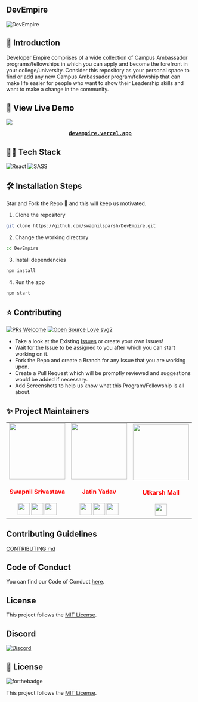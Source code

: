 ## DevEmpire
![DevEmpire](https://github.com/swapnilsparsh/DevEmpire/blob/master/public/assets/meta-img/Meta.png)

## 📌 Introduction

Developer Empire comprises of a wide collection of Campus Ambassador programs/fellowships in which you can apply and become the forefront in your college/university. Consider this repository as your personal space to find or add any new Campus Ambassador program/fellowship that can make life easier for people who want to show their Leadership skills and want to make a change in the community.

##  🚀 View Live Demo
<img src="https://img.shields.io/badge/website-up-greene" />
<pre><center><a href="https://devempire.vercel.app/"><b>devempire.vercel.app</b></a></center></pre>

## 👨‍💻 Tech Stack
![React](https://img.shields.io/badge/react-%2320232a.svg?style=for-the-badge&logo=react&logoColor=%2361DAFB)
![SASS](https://img.shields.io/badge/SASS-hotpink.svg?style=for-the-badge&logo=SASS&logoColor=white)

## 🛠️ Installation Steps
Star and Fork the Repo 🌟 and this will keep us motivated.

1. Clone the repository

```bash
git clone https://github.com/swapnilsparsh/DevEmpire.git
```

2. Change the working directory

```bash
cd DevEmpire
```

3. Install dependencies

```bash
npm install
```

4. Run the app

```bash
npm start
```

## ⭐ Contributing
[![PRs Welcome](https://img.shields.io/badge/PRs-welcome-brightgreen.svg?style=flat-square)](http://makeapullrequest.com)
[![Open Source Love svg2](https://badges.frapsoft.com/os/v2/open-source.svg?v=103)](https://github.com/ellerbrock/open-source-badges/)

- Take a look at the Existing [Issues](https://github.com/swapnilsparsh/DevEmpire/issues) or create your own Issues!
- Wait for the Issue to be assigned to you after which you can start working on it.
- Fork the Repo and create a Branch for any Issue that you are working upon.
- Create a Pull Request which will be promptly reviewed and suggestions would be added if necessary.
- Add Screenshots to help us know what this Program/Fellowship is all about.

## ✨ Project Maintainers

<table>
<tr>
<td align="center"><a href="https://github.com/swapnilsparsh"><img src="https://avatars.githubusercontent.com/u/69387608?v=4" width=150px height=150px /></a></br> <h4 style="color:red;">Swapnil Srivastava</h4>
<a href="https://swapnilsparsh.github.io/"><img src="https://img.icons8.com/fluency/50/000000/link.png" width="32px" height="32px"></a>
<a href="https://www.linkedin.com/in/swapnil-srivastava-sparsh/"><img src="https://img.icons8.com/fluency/50/000000/linkedin.png" width="32px" height="32px"></a>
<a href="https://www.twitter.com/swapnilsparsh/"><img src="https://img.icons8.com/color/48/000000/twitter.png" width="32px" height="32px"></a></td>

<td align="center" ><a href="https://github.com/jatiinyadav"><img src="https://avatars.githubusercontent.com/u/73248007?v=4" width=150px height=150px /></a></br> <h4 style="color:red;">Jatin Yadav</h4>
<a href="https://jatiinyadav.github.io/"><img src="https://img.icons8.com/fluency/50/000000/link.png" width="32px" height="32px"></a>
<a href="https://www.linkedin.com/in/jatiinyadav/"><img src="https://img.icons8.com/fluency/50/000000/linkedin.png" width="32px" height="32px"></a>
<a href="https://www.twitter.com/jatiin_yadav/"><img src="https://img.icons8.com/color/48/000000/twitter.png" width="32px" height="32px"></a></td>

<td align="center" ><a href="https://github.com/iamutkarshmall"><img src="https://avatars.githubusercontent.com/u/69422566?v=4" width=150px height=150px /></a></br> <h4 style="color:red;">Utkarsh Mall</h4>
<a href="https://www.github.com/iamutkarshmall/"><img src="https://img.icons8.com/fluency/48/000000/github.png" width="32px" height="32px"></a></td>
</tr>
</table>

## Contributing Guidelines

[CONTRIBUTING.md](/CONTRIBUTING.md)

## Code of Conduct

You can find our Code of Conduct [here](/CODE_OF_CONDUCT.md).

## License

This project follows the [MIT License](/LICENSE).

## Discord

[![Discord](https://img.shields.io/discord/829038891611717753?color=7389DA&label=Discord&logo=Discord&logoColor=FFF&style=for-the-badge)](https://discord.gg/GkQNRRdF)


## 📃 License

![forthebadge](https://forthebadge.com/images/badges/built-with-love.svg)

This project follows the [MIT License](/LICENSE).

